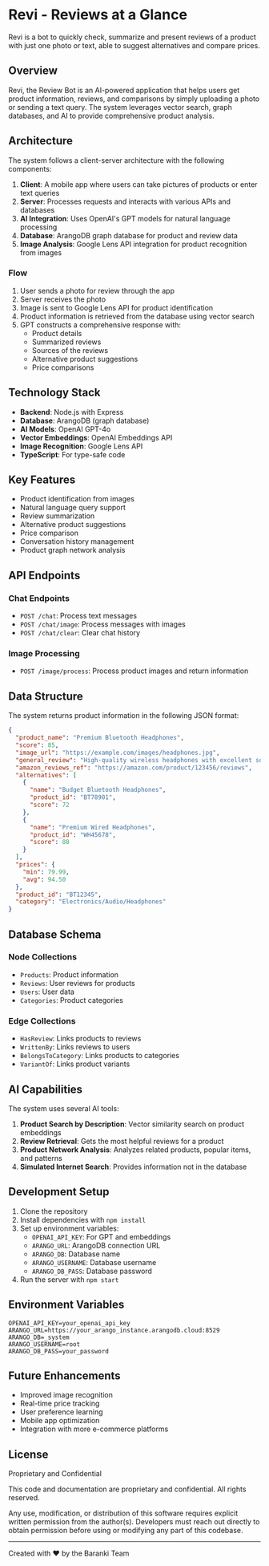 # Revi - Reviews at a Glance

Revi is a bot to quickly check, summarize and present reviews of a product with just one photo or text, able to suggest alternatives and compare prices.

## Overview

Revi, the Review Bot is an AI-powered application that helps users get product information, reviews, and comparisons by simply uploading a photo or sending a text query. The system leverages vector search, graph databases, and AI to provide comprehensive product analysis.

## Architecture

The system follows a client-server architecture with the following components:

1. **Client**: A mobile app where users can take pictures of products or enter text queries
2. **Server**: Processes requests and interacts with various APIs and databases
3. **AI Integration**: Uses OpenAI's GPT models for natural language processing
4. **Database**: ArangoDB graph database for product and review data
5. **Image Analysis**: Google Lens API integration for product recognition from images

### Flow

1. User sends a photo for review through the app
2. Server receives the photo
3. Image is sent to Google Lens API for product identification
4. Product information is retrieved from the database using vector search
5. GPT constructs a comprehensive response with:
   - Product details
   - Summarized reviews
   - Sources of the reviews
   - Alternative product suggestions
   - Price comparisons

## Technology Stack

- **Backend**: Node.js with Express
- **Database**: ArangoDB (graph database)
- **AI Models**: OpenAI GPT-4o
- **Vector Embeddings**: OpenAI Embeddings API
- **Image Recognition**: Google Lens API
- **TypeScript**: For type-safe code

## Key Features

- Product identification from images
- Natural language query support
- Review summarization
- Alternative product suggestions
- Price comparison
- Conversation history management
- Product graph network analysis

## API Endpoints

### Chat Endpoints

- `POST /chat`: Process text messages
- `POST /chat/image`: Process messages with images
- `POST /chat/clear`: Clear chat history

### Image Processing

- `POST /image/process`: Process product images and return information

## Data Structure

The system returns product information in the following JSON format:

```json
{
  "product_name": "Premium Bluetooth Headphones",
  "score": 85,
  "image_url": "https://example.com/images/headphones.jpg",
  "general_review": "High-quality wireless headphones with excellent sound quality and comfortable fit. Battery life could be improved.",
  "amazon_reviews_ref": "https://amazon.com/product/123456/reviews",
  "alternatives": [
    {
      "name": "Budget Bluetooth Headphones",
      "product_id": "BT78901",
      "score": 72
    },
    {
      "name": "Premium Wired Headphones",
      "product_id": "WH45678",
      "score": 88
    }
  ],
  "prices": {
    "min": 79.99,
    "avg": 94.50
  },
  "product_id": "BT12345",
  "category": "Electronics/Audio/Headphones"
}
```

## Database Schema

### Node Collections

- `Products`: Product information
- `Reviews`: User reviews for products
- `Users`: User data
- `Categories`: Product categories

### Edge Collections

- `HasReview`: Links products to reviews
- `WrittenBy`: Links reviews to users
- `BelongsToCategory`: Links products to categories
- `VariantOf`: Links product variants

## AI Capabilities

The system uses several AI tools:

1. **Product Search by Description**: Vector similarity search on product embeddings
2. **Review Retrieval**: Gets the most helpful reviews for a product
3. **Product Network Analysis**: Analyzes related products, popular items, and patterns
4. **Simulated Internet Search**: Provides information not in the database

## Development Setup

1. Clone the repository
2. Install dependencies with `npm install`
3. Set up environment variables:
   - `OPENAI_API_KEY`: For GPT and embeddings
   - `ARANGO_URL`: ArangoDB connection URL
   - `ARANGO_DB`: Database name
   - `ARANGO_USERNAME`: Database username
   - `ARANGO_DB_PASS`: Database password
4. Run the server with `npm start`

## Environment Variables

```plaintext
OPENAI_API_KEY=your_openai_api_key
ARANGO_URL=https://your_arango_instance.arangodb.cloud:8529
ARANGO_DB=_system
ARANGO_USERNAME=root
ARANGO_DB_PASS=your_password
```

## Future Enhancements

- Improved image recognition
- Real-time price tracking
- User preference learning
- Mobile app optimization
- Integration with more e-commerce platforms

## License

Proprietary and Confidential

This code and documentation are proprietary and confidential. All rights reserved.

Any use, modification, or distribution of this software requires explicit written permission from the author(s). Developers must reach out directly to obtain permission before using or modifying any part of this codebase.

---

Created with ❤️ by the Baranki Team
